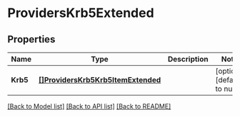 # ProvidersKrb5Extended

## Properties
Name | Type | Description | Notes
------------ | ------------- | ------------- | -------------
**Krb5** | [**[]ProvidersKrb5Krb5ItemExtended**](ProvidersKrb5Krb5ItemExtended.md) |  | [optional] [default to null]

[[Back to Model list]](../README.md#documentation-for-models) [[Back to API list]](../README.md#documentation-for-api-endpoints) [[Back to README]](../README.md)


